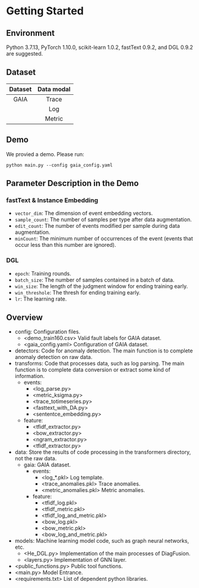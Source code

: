 # Getting Started

## Environment
Python 3.7.13, PyTorch 1.10.0, scikit-learn 1.0.2, fastText 0.9.2, and DGL 0.9.2 are suggested.

## Dataset
|Dataset|Data modal|
|:---:|:---:|
|GAIA|Trace|
| |Log|
| |Metric

## Demo
We provied a demo. Please run:
```
python main.py --config gaia_config.yaml
```

## Parameter Description in the Demo
### fastText \& Instance Embedding
* `vector_dim`: The dimension of event embedding vectors.
* `sample_count`: The number of samples per type after data augmentation.
* `edit_count`: The number of events modified per sample during data augmentation.
* `minCount`: The minimum number of occurrences of the event (events that occur less than this number are ignored).
### DGL
* `epoch`: Training rounds.
* `batch_size`: The number of samples contained in a batch of data.
* `win_size`: The length of the judgment window for ending training early.
* `win_threshole`: The thresh for ending training early.
* `lr`: The learning rate.

## Overview
* config: Configuration files.
    * <demo_train160.csv> Valid fault labels for GAIA dataset.
    * <gaia_config.yaml> Configuration of GAIA dataset.
* detectors: Code for anomaly detection. The main function is to complete anomaly detection on raw data.
* transforms: Code that processes data, such as log parsing. The main function is to complete data conversion or extract some kind of information.
    * events:
        * <log_parse.py>
        * <metric_ksigma.py>
        * <trace_totimeseries.py>
        * <fasttext_with_DA.py>
        * <sententce_embedding.py>
    * feature:
        * <tfidf_extractor.py>
        * <bow_extractor.py>
        * <ngram_extractor.py>
        * <tfidf_extractor.py>
* data:  Store the results of code processing in the transformers directory, not the raw data.
    * gaia: GAIA dataset.
        * events:
            * <log_*.pkl> Log template.
            * <trace_anomalies.pkl> Trace anomalies.
            * <metric_anomalies.pkl> Metric anomalies.
        * feature:
            * <tfidf_log.pkl>
            * <tfidf_metric.pkl>
            * <tfidf_log_and_metric.pkl>
            * <bow_log.pkl>
            * <bow_metric.pkl>
            * <bow_log_and_metric.pkl>
* models: Machine learning model code, such as graph neural networks, etc.
    * <He_DGL.py> Implementation of the main processes of DiagFusion.
    * <layers.py> Implementation of GNN layer.
* <public_functions.py> Public tool functions.
* <main.py> Model Entrance.
* <requirements.txt> List of dependent python libraries.

